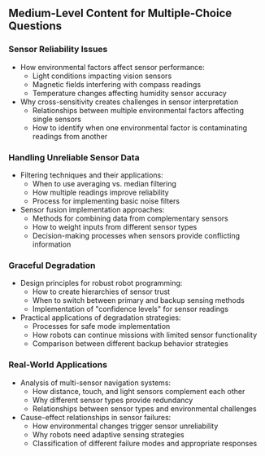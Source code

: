 ## Medium-Level Content for Multiple-Choice Questions

### Sensor Reliability Issues
- How environmental factors affect sensor performance:
  - Light conditions impacting vision sensors
  - Magnetic fields interfering with compass readings
  - Temperature changes affecting humidity sensor accuracy
- Why cross-sensitivity creates challenges in sensor interpretation
  - Relationships between multiple environmental factors affecting single sensors
  - How to identify when one environmental factor is contaminating readings from another

### Handling Unreliable Sensor Data
- Filtering techniques and their applications:
  - When to use averaging vs. median filtering
  - How multiple readings improve reliability
  - Process for implementing basic noise filters
- Sensor fusion implementation approaches:
  - Methods for combining data from complementary sensors
  - How to weight inputs from different sensor types
  - Decision-making processes when sensors provide conflicting information

### Graceful Degradation
- Design principles for robust robot programming:
  - How to create hierarchies of sensor trust
  - When to switch between primary and backup sensing methods
  - Implementation of "confidence levels" for sensor readings
- Practical applications of degradation strategies:
  - Processes for safe mode implementation
  - How robots can continue missions with limited sensor functionality
  - Comparison between different backup behavior strategies

### Real-World Applications
- Analysis of multi-sensor navigation systems:
  - How distance, touch, and light sensors complement each other
  - Why different sensor types provide redundancy
  - Relationships between sensor types and environmental challenges
- Cause-effect relationships in sensor failures:
  - How environmental changes trigger sensor unreliability
  - Why robots need adaptive sensing strategies
  - Classification of different failure modes and appropriate responses